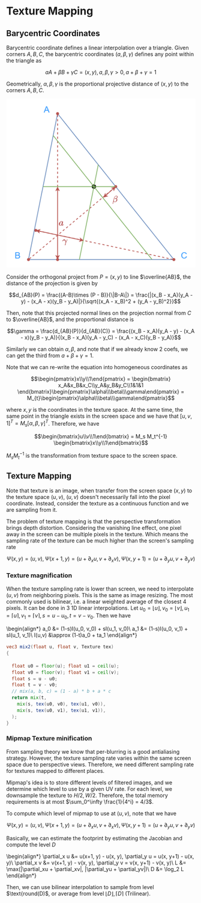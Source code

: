 # Texture Mapping

## Barycentric Coordinates

Barycentric coordinate defines a linear interpolation over a triangle. Given corners $A, B, C$, the barycentric coordinates $(a, \beta, \gamma)$ defines any point within the triangle as 

$$aA + \beta B + \gamma C = (x,y), a,\beta,\gamma > 0, a + \beta + \gamma = 1$$

Geometrically, $\alpha, \beta, \gamma$ is the proportional projective distance of $(x, y)$ to the corners $A, B, C$. 

![barycentric](assets/barycentric.drawio.png)

Consider the orthogonal project from $P = (x, y)$ to line $\overline{AB}$, the distance of the projection is given by 

$$d_{AB}(P) = \frac{(A-B)\times (P - B)}{\|B-A\|} = \frac{|(x_B - x_A)(y_A - y) - (x_A - x)(y_B - y_A)|}{\sqrt{(x_A - x_B)^2 + (y_A - y_B)^2}}$$

Then, note that this projected normal lines on the projection normal from $C$ to $\overline{AB}$, and the proportional distance is 

$$\gamma = \frac{d_{AB}(P)}{d_{AB}(C)} = \frac{(x_B - x_A)(y_A - y) - (x_A - x)(y_B - y_A)}{(x_B - x_A)(y_A - y_C) - (x_A - x_C)(y_B - y_A)}$$

Similarly we can obtain $\alpha, \beta$, and note that if we already know 2 coefs, we can get the third from $a+\beta+\gamma=1$. 

Note that we can re-write the equation into homogeneous coordinates as 

$$\begin{pmatrix}x\\y\\1\end{pmatrix} = \begin{bmatrix}
x_A&x_B&x_C\\y_A&y_B&y_C\\1&1&1
\end{bmatrix}\begin{pmatrix}\alpha\\\beta\\\gamma\end{pmatrix} = M_{t}\begin{pmatrix}\alpha\\\beta\\\gamma\end{pmatrix}$$

where $x, y$ is the coordinates in the texture space. At the same time, the same point in the triangle exists in the screen space and we have that $[u, v, 1]^T = M_{s}[\alpha, \beta, \gamma]^T$. Therefore, we have 

$$\begin{bmatrix}u\\v\\1\end{bmatrix} = M_s M_t^{-1} \begin{bmatrix}x\\y\\1\end{bmatrix}$$

$M_s M_t^{-1}$ is the transformation from texture space to the screen space. 


## Texture Mapping

Note that texture is an image, when transfer from the screen space $(x, y)$ to the texture space $(u,v)$, $(u,v)$ doesn't necessarily fall into the pixel coordinate. Instead, consider the texture as a continuous function and we are sampling from it. 

The problem of texture mapping is that the perspective transformation brings depth distortion. Considering the vanishing line effect, one pixel away in the screen can be multiple pixels in the texture. Which means the sampling rate of the texture can be much higher than the screen's sampling rate

$$\Psi(x, y) = (u, v), \Psi(x+1, y) = (u + \partial_x u, v + \partial_x v), \Psi(x, y+1) = (u + \partial_y u, v + \partial_y v)$$

### Texture magnification
When the texture sampling rate is lower than screen, we need to interpolate $(u,v)$ from neighboring pixels. This is the same as image resizing. The most commonly used is bilinear, i.e. a linear weighted average of the closest 4 pixels. It can be done in 3 1D linear interpolations. Let $u_0 = \lfloor u \rfloor, v_0 =  \lfloor v \rfloor, u_1 =  \lceil u \rceil, v_1 = \lceil v \rceil, s = u - u_0, t = v - v_0$. Then we have 

\begin{align*}
a_0 &= (1-s)I(u_0, v_0) + sI(u_1, v_0)\\
a_1 &= (1-s)I(u_0, v_1) + sI(u_1, v_1)\\
I(u,v) &\approx (1-t)a_0 + ta_1
\end{align*}

``` glsl title="binear interpolation"
vec3 mix2(float u, float v, Texture tex)
{

  float u0 = floor(u); float u1 = ceil(u);
  float v0 = floor(v); float v1 = ceil(v);
  float s = u - u0;
  float t = v - v0;
  // mix(a, b, c) = (1 - a) * b + a * c
  return mix(t,
    mix(s, tex(u0, v0), tex(u1, v0)),
    mix(s, tex(u0, v1), tex(u1, v1)),
  );
}
```


### Mipmap Texture minification
From sampling theory we know that per-blurring is a good antialiasing strategy. However, the texture sampling rate varies within the same screen space due to perspective views. Therefore, we need different sampling rate for textures mapped to different places. 

Mipmap's idea is to store different levels of filtered images, and we determine which level to use by a given UV rate. For each level, we downsample the texture to $H/2, W/2$. Therefore, the total memory requirements is at most $\sum_0^\infty \frac{1}{4^i} = 4/3$. 

To compute which level of mipmap to use at $(u,v)$, note that we have 

$$\Psi(x, y) = (u, v), \Psi(x+1, y) = (u + \partial_x u, v + \partial_x v), \Psi(x, y+1) = (u + \partial_y u, v + \partial_y v)$$

Basically, we can estimate the footprint by estimating the Jacobian and compute the level $D$ 

\begin{align*}
\partial_x u &= u(x+1, y) - u(x, y), \partial_y u = u(x, y+1) - u(x, y)\\
\partial_x v &= v(x+1, y) - v(x, y), \partial_y v = v(x, y+1) - v(x, y)\\
L &= \max(\|\partial_xu + \partial_xv\|, \|\partial_yu + \partial_yv\|)\\
D &= \log_2 L
\end{align*}

Then, we can use bilinear interpolation to sample from level $\text{round(D)$, or average from level $\lfloor D\rfloor, \lceil D\rceil$ (Trilinear).

